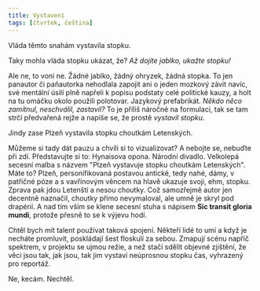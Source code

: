 ```yaml
---
title: Vystavení
tags: [čtvrtek, čeština]
---
```


Vláda těmto snahám vystavila stopku.

Taky mohla vláda stopku ukázat, že? _Až dojíte jablko, ukažte stopku!_

Ale ne, to voni ne. Žádné jablko, žádný ohryzek, žádná stopka. To jen panautor či paňautorka nehodlala zapojit ani o jeden mozkový závit navíc, své mentální úsilí plně napřeli k popisu podstaty celé politické kauzy, a holt na tu omáčku okolo použili polotovar. Jazykový prefabrikát. _Někdo něco zamítnul, neschválil, zastavil?_ To je příliš náročné na formulaci, tak se tam strčí předvařená rejže a napíše se, že prostě _vystavil stopku_.

Jindy zase Plzeň vystavila stopku choutkám Letenských.

Můžeme si tady dát pauzu a chvíli si to vizualizovat? A nebojte se, nebuďte při zdi. Představujte si to: Hynaisova opona. Národní divadlo. Velkolepá secesní malba s názvem "Plzeň vystavuje stopku choutkám Letenských". Máte to? Plzeň, personifikovaná postavou antické, tedy nahé, dámy, v patřičné póze a s vavřínovým věncem na hlavě ukazuje svoji, ehm, stopku. Zprava pak jdou Letenští a nesou choutky. Což samozřejmě autor jen decentně naznačil, choutky přímo nevymaloval, ale umně je skryl pod drapérií. A nad tím vším se klene secesní stuha s nápisem **Sic transit gloria mundi**, protože přesně to se k výjevu hodí.

Chtěl bych mít talent používat taková spojení. Někteří lidé to umí a když je necháte promluvit, poskládají šest floskulí za sebou. Zmapují scénu napříč spektrem, v projektu se ujmou režie, a než stačí sdělit objevné zjištění, že věci jsou tak, jak jsou, tak jim vystaví neúprosnou stopku čas, vyhrazený pro reportáž.

Ne, kecám. Nechtěl.